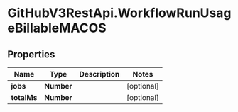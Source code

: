 # GitHubV3RestApi.WorkflowRunUsageBillableMACOS

## Properties

Name | Type | Description | Notes
------------ | ------------- | ------------- | -------------
**jobs** | **Number** |  | [optional] 
**totalMs** | **Number** |  | [optional] 


